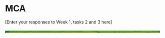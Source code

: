 # MCA
\[Enter your responses to Week 1, tasks 2 and 3 here\]

![spectrogram 1](Images/con%201%20spectrogram.png)
